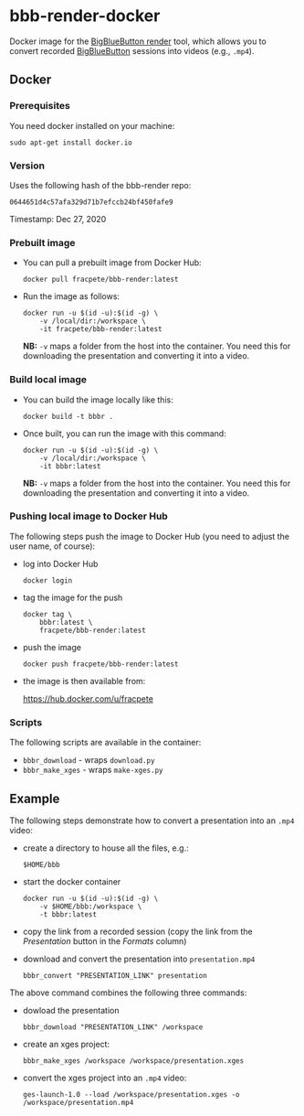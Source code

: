 # bbb-render-docker
Docker image for the [BigBlueButton render](https://github.com/plugorgau/bbb-render)
tool, which allows you to convert recorded [BigBlueButton](https://bigbluebutton.org/) 
sessions into videos (e.g., `.mp4`).


## Docker

### Prerequisites

You need docker installed on your machine:

```commandline
sudo apt-get install docker.io
```


### Version

Uses the following hash of the bbb-render repo:

```
0644651d4c57afa329d71b7efccb24bf450fafe9
```

Timestamp: Dec 27, 2020


### Prebuilt image

* You can pull a prebuilt image from Docker Hub:

  ```commandline
  docker pull fracpete/bbb-render:latest
  ```

* Run the image as follows:

  ```commandline
  docker run -u $(id -u):$(id -g) \
      -v /local/dir:/workspace \
      -it fracpete/bbb-render:latest
  ```

  **NB:** `-v` maps a folder from the host into the container. You need this 
  for downloading the presentation and converting it into a video.


### Build local image

* You can build the image locally like this:

  ```commandline
  docker build -t bbbr .
  ```

* Once built, you can run the image with this command:

  ```commandline
  docker run -u $(id -u):$(id -g) \
      -v /local/dir:/workspace \
      -it bbbr:latest
  ```

  **NB:** `-v` maps a folder from the host into the container. You need this 
  for downloading the presentation and converting it into a video.


### Pushing local image to Docker Hub

The following steps push the image to Docker Hub (you need to adjust 
the user name, of course):

* log into Docker Hub

  ```comandline
  docker login
  ```

* tag the image for the push

  ```commandline
  docker tag \
      bbbr:latest \
      fracpete/bbb-render:latest
  ```

* push the image

  ```commandline
  docker push fracpete/bbb-render:latest
  ```

* the image is then available from:

  https://hub.docker.com/u/fracpete


### Scripts

The following scripts are available in the container:

* `bbbr_download` - wraps `download.py`
* `bbbr_make_xges` - wraps `make-xges.py`


## Example

The following steps demonstrate how to convert a presentation into an `.mp4` video:

* create a directory to house all the files, e.g.:

  ```
  $HOME/bbb
  ```

* start the docker container

  ```commandline
  docker run -u $(id -u):$(id -g) \
      -v $HOME/bbb:/workspace \
      -t bbbr:latest
  ```

* copy the link from a recorded session (copy the link from the *Presentation* button in the *Formats* column)
* download and convert the presentation into `presentation.mp4` 

  ```commandline
  bbbr_convert "PRESENTATION_LINK" presentation
  ```

The above command combines the following three commands:

* dowload the presentation

  ```commandline
  bbbr_download "PRESENTATION_LINK" /workspace
  ```

* create an xges project:

  ```commandline
  bbbr_make_xges /workspace /workspace/presentation.xges
  ```

* convert the xges project into an `.mp4` video:

  ```commandline
  ges-launch-1.0 --load /workspace/presentation.xges -o /workspace/presentation.mp4
  ```

